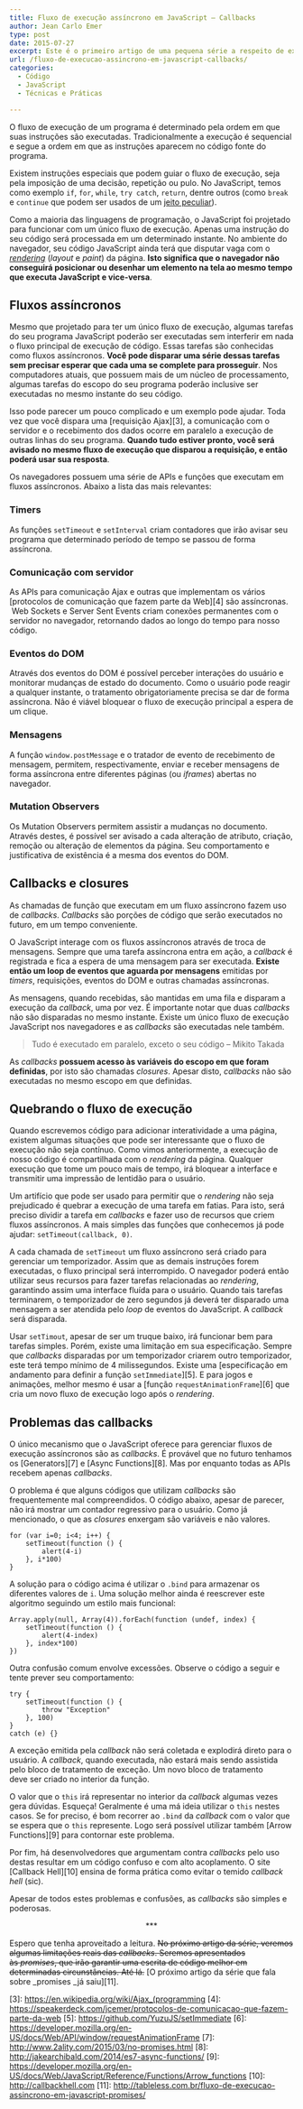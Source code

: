 ```yaml
---
title: Fluxo de execução assíncrono em JavaScript – Callbacks
author: Jean Carlo Emer
type: post
date: 2015-07-27
excerpt: Este é o primeiro artigo de uma pequena série a respeito de execução de código assíncrono. Definiremos o que é fluxo de execução e veremos o que é e quão importante é dominar as callbacks na escrita de código JavaScript.
url: /fluxo-de-execucao-assincrono-em-javascript-callbacks/
categories:
  - Código
  - JavaScript
  - Técnicas e Práticas

---
```

O fluxo de execução de um programa é determinado pela ordem em que suas instruções são executadas. Tradicionalmente a execução é sequencial e segue a ordem em que as instruções aparecem no código fonte do programa.

Existem instruções especiais que podem guiar o fluxo de execução, seja pela imposição de uma decisão, repetição ou pulo. No JavaScript, temos como exemplo `if`, `for`, `while`, `try catch`, `return`, dentre outros (como `break` e `continue` que podem ser usados de um [jeito peculiar][1]).

Como a maioria das linguagens de programação, o JavaScript foi projetado para funcionar com um único fluxo de execução. Apenas uma instrução do seu código será processada em um determinado instante. No ambiente do navegador, seu código JavaScript ainda terá que disputar vaga com o [_rendering_][2] (_layout_ e _paint_) da página. **Isto significa que o navegador não conseguirá posicionar ou desenhar um elemento na tela ao mesmo tempo que executa JavaScript e vice-versa**.

## Fluxos assíncronos

Mesmo que projetado para ter um único fluxo de execução, algumas tarefas do seu programa JavaScript poderão ser executadas sem interferir em nada o fluxo principal de execução de código. Essas tarefas são conhecidas como fluxos assíncronos. **Você pode disparar uma série dessas tarefas sem precisar esperar que cada uma se complete para prosseguir**. Nos computadores atuais, que possuem mais de um núcleo de processamento, algumas tarefas do escopo do seu programa poderão inclusive ser executadas no mesmo instante do seu código.

Isso pode parecer um pouco complicado e um exemplo pode ajudar. Toda vez que você dispara uma [requisição Ajax][3], a comunicação com o servidor e o recebimento dos dados ocorre em paralelo a execução de outras linhas do seu programa. **Quando tudo estiver pronto, você será avisado no mesmo fluxo de execução que disparou a requisição, e então poderá usar sua resposta**.

Os navegadores possuem uma série de APIs e funções que executam em fluxos assíncronos. Abaixo a lista das mais relevantes:

### Timers

As funções `setTimeout` e `setInterval` criam contadores que irão avisar seu programa que determinado período de tempo se passou de forma assíncrona.

### Comunicação com servidor

As APIs para comunicação Ajax e outras que implementam os vários [protocolos de comunicação que fazem parte da Web][4] são assíncronas.  Web Sockets e Server Sent Events criam conexões permanentes com o servidor no navegador, retornando dados ao longo do tempo para nosso código.

### Eventos do DOM

Através dos eventos do DOM é possível perceber interações do usuário e monitorar mudanças de estado do documento. Como o usuário pode reagir a qualquer instante, o tratamento obrigatoriamente precisa se dar de forma assíncrona. Não é viável bloquear o fluxo de execução principal a espera de um clique.

### Mensagens

A função `window.postMessage` e o tratador de evento de recebimento de mensagem, permitem, respectivamente, enviar e receber mensagens de forma assíncrona entre diferentes páginas (ou _iframes_) abertas no navegador.

### Mutation Observers

Os Mutation Observers permitem assistir a mudanças no documento. Através destes, é possível ser avisado a cada alteração de atributo, criação, remoção ou alteração de elementos da página. Seu comportamento e justificativa de existência é a mesma dos eventos do DOM.

## Callbacks e closures

As chamadas de função que executam em um fluxo assíncrono fazem uso de _callbacks_. _Callbacks_ são porções de código que serão executados no futuro, em um tempo conveniente.

O JavaScript interage com os fluxos assíncronos através de troca de mensagens. Sempre que uma tarefa assíncrona entra em ação, a _callback_ é registrada e fica a espera de uma mensagem para ser executada. **Existe então um loop de eventos que aguarda por mensagens** emitidas por _timers_, requisições, eventos do DOM e outras chamadas assíncronas.

As mensagens, quando recebidas, são mantidas em uma fila e disparam a execução da _callback_, uma por vez. É importante notar que duas _callbacks_ não são disparadas no mesmo instante. Existe um único fluxo de execução JavaScript nos navegadores e as _callbacks_ são executadas nele também.

> Tudo é executado em paralelo, exceto o seu código &#8211; Mikito Takada

As _callbacks_ **possuem acesso às variáveis do escopo em que foram definidas**, por isto são chamadas _closures_. Apesar disto, _callbacks_ não são executadas no mesmo escopo em que definidas.

## Quebrando o fluxo de execução

Quando escrevemos código para adicionar interatividade a uma página, existem algumas situações que pode ser interessante que o fluxo de execução não seja contínuo. Como vimos anteriormente, a execução de nosso código é compartilhada com o _rendering_ da página. Qualquer execução que tome um pouco mais de tempo, irá bloquear a interface e transmitir uma impressão de lentidão para o usuário.

Um artifício que pode ser usado para permitir que o _rendering_ não seja prejudicado é quebrar a execução de uma tarefa em fatias. Para isto, será preciso dividir a tarefa em _callbacks_ e fazer uso de recursos que criem fluxos assíncronos. A mais simples das funções que conhecemos já pode ajudar: `setTimeout(callback, 0)`.

A cada chamada de `setTimeout` um fluxo assíncrono será criado para gerenciar um temporizador. Assim que as demais instruções forem executadas, o fluxo principal será interrompido. O navegador poderá então utilizar seus recursos para fazer tarefas relacionadas ao _rendering_, garantindo assim uma interface fluída para o usuário. Quando tais tarefas terminarem, o temporizador de zero segundos já deverá ter disparado uma mensagem a ser atendida pelo _loop_ de eventos do JavaScript. A _callback_ será disparada.

Usar `setTimout`, apesar de ser um truque baixo, irá funcionar bem para tarefas simples. Porém, existe uma limitação em sua especificação. Sempre que _callbacks_ disparadas por um temporizador criarem outro temporizador, este terá tempo mínimo de 4 milissegundos. Existe uma [especificação em andamento para definir a função `setImmediate`][5]. E para jogos e animações, melhor mesmo é usar a [função `requestAnimationFrame`][6] que cria um novo fluxo de execução logo após o _rendering_.

## Problemas das callbacks

O único mecanismo que o JavaScript oferece para gerenciar fluxos de execução assíncronos são as _callbacks_. É provável que no futuro tenhamos os [Generators][7] e [Async Functions][8]. Mas por enquanto todas as APIs recebem apenas _callbacks_.

O problema é que alguns códigos que utilizam _callbacks_ são frequentemente mal compreendidos. O código abaixo, apesar de parecer, não irá mostrar um contador regressivo para o usuário. Como já mencionado, o que as _closures_ enxergam são variáveis e não valores.

    for (var i=0; i<4; i++) {
        setTimeout(function () {
            alert(4-i)
        }, i*100)  
    }
    

A solução para o código acima é utilizar o `.bind` para armazenar os diferentes valores de `i`. Uma solução melhor ainda é reescrever este algoritmo seguindo um estilo mais funcional:

    Array.apply(null, Array(4)).forEach(function (undef, index) {
        setTimeout(function () {
            alert(4-index)
        }, index*100)  
    })
    

Outra confusão comum envolve excessões. Observe o código a seguir e tente prever seu comportamento:

    try {
        setTimeout(function () {
            throw "Exception"
        }, 100)
    }
    catch (e) {}
    

A exceção emitida pela _callback_ não será coletada e explodirá direto para o usuário. A _callback_, quando executada, não estará mais sendo assistida pelo bloco de tratamento de exceção. Um novo bloco de tratamento deve ser criado no interior da função.

O valor que o `this` irá representar no interior da _callback_ algumas vezes gera dúvidas. Esqueça! Geralmente é uma má ideia utilizar o `this` nestes casos. Se for preciso, é bom recorrer ao `.bind` da _callback_ com o valor que se espera que o `this` represente. Logo será possível utilizar também [Arrow Functions][9] para contornar este problema.

Por fim, há desenvolvedores que argumentam contra _callbacks_ pelo uso destas resultar em um código confuso e com alto acoplamento. O site [Callback Hell][10] ensina de forma prática como evitar o temido _callback hell_ (sic).

Apesar de todos estes problemas e confusões, as _callbacks_ são simples e poderosas.

<p style="text-align: center;">
  ***
</p>

Espero que tenha aproveitado a leitura. <span style="text-decoration: line-through;">No próximo artigo da série, veremos algumas limitações reais das <em>callbacks</em>. Seremos apresentados às <em>promises</em>, que irão garantir uma escrita de código melhor em determinadas circunstâncias. Até lá.</span> [O próximo artigo da série que fala sobre _promises _já saiu][11].

 [1]: https://developer.mozilla.org/en-US/docs/Web/JavaScript/Reference/Statements/label#Using_a_labeled_continue_with_for_loops
 [2]: https://developers.google.com/web/fundamentals/performance/critical-rendering-path/render-tree-construction
 [3]: https://en.wikipedia.org/wiki/Ajax_(programming
 [4]: https://speakerdeck.com/jcemer/protocolos-de-comunicacao-que-fazem-parte-da-web
 [5]: https://github.com/YuzuJS/setImmediate
 [6]: https://developer.mozilla.org/en-US/docs/Web/API/window/requestAnimationFrame
 [7]: http://www.2ality.com/2015/03/no-promises.html
 [8]: http://jakearchibald.com/2014/es7-async-functions/
 [9]: https://developer.mozilla.org/en-US/docs/Web/JavaScript/Reference/Functions/Arrow_functions
 [10]: http://callbackhell.com
 [11]: http://tableless.com.br/fluxo-de-execucao-assincrono-em-javascript-promises/